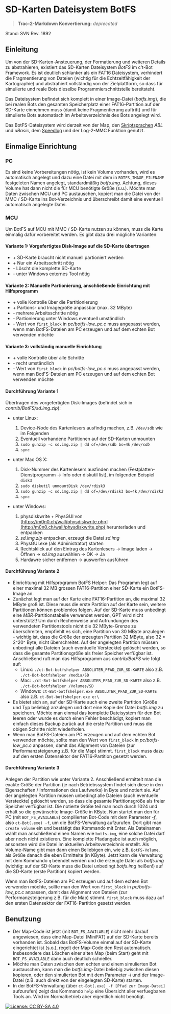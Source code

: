 # SD-Karten Dateisystem BotFS

> **Trac-2-Markdown Konvertierung:** *deprecated*

Stand: SVN Rev. 1892

## Einleitung

Um von der SD-Karten-Ansteuerung, der Formatierung und weiteren Details zu abstrahieren, existiert das SD-Karten Dateisystem *BotFS* im c't-Bot Framework. Es ist deutlich schlanker als ein FAT16 Dateisystem, verhindert die Fragmentierung von Dateien (wichtig für die Echtzeitfähigkeit der Kartographie) und abstrahiert vollständig von der Zielplattform, so dass für simulierte und reale Bots dieselbe Programmierschnittstelle bereitsteht.

Das Dateisystem befindet sich komplett in einer Image-Datei (*botfs.img*), die bei realen Bots den gesamten Speicherplatz einer FAT16-Partition auf der SD-Karte einnehmen muss (damit keine Fragmentierung auftritt) und für simulierte Bots automatisch im Arbeitsverzeichnis des Bots angelegt wird.

Das BotFS-Dateisystem wird derzeit von der Map, den [Skriptsprachen](../DokuScriptLanguages/DokuScriptLanguages.md) *ABL* und *uBasic*, dem [Speedlog](../ct-Bot-Software-Aktuatoren/ct-Bot-Software-Aktuatoren.md#Die-Logging-Funktion) und der Log-2-MMC Funktion genutzt.

## Einmalige Einrichtung

### PC

Es sind keine Vorbereitungen nötig, ist kein Volume vorhanden, wird es automatisch angelegt und dazu eine Datei mit dem in `BOTFS_IMAGE_FILENAME` festgeleten Namen angelegt, standardmäßig *botfs.img*. Achtung, dieses Volume hat dann nicht die für MCU benötigte Größe (s.u.). Möchte man Daten zwischen MCU und PC austauschen, kopiert man die Datei von der MMC / SD-Karte ins Bot-Verzeichnis und überschreibt damit eine eventuell automatisch angelegte Datei.

### MCU

Um BotFS auf MCU mit MMC / SD-Karte nutzen zu können, muss die Karte einmalig dafür vorbereitet werden. Es gibt dazu drei mögliche Varianten:

#### Variante 1: Vorgefertigtes Disk-Image auf die SD-Karte übertragen

* \+ SD-Karte braucht nicht manuell partioniert werden
* \+ Nur ein Arbeitsschritt nötig
* \- Löscht die komplette SD-Karte
* \- unter Windows externes Tool nötig

#### Variante 2: Manuelle Partionierung, anschließende Einrichtung mit Hilfsprogramm

* \+ volle Kontrolle über die Partitionierung
* \+ Partions- und Imagegröße anpassbar (max. 32 MByte)
* \- mehrere Arbeitsschritte nötig
* \- Partionierung unter Windows eventuell umständlich
* \- Wert von `first_block` in *pc/botfs-low_pc.c* muss angepasst werden, wenn man BotFS-Dateien am PC erzeugen und auf dem echten Bot verwenden möchte

#### Variante 3: vollständig manuelle Einrichtung

* \+ volle Kontrolle über alle Schritte
* \- recht umständlich
* \- Wert von `first_block` in *pc/botfs-low_pc.c* muss angepasst werden, wenn man BotFS-Dateien am PC erzeugen und auf dem echten Bot verwenden möchte

#### Durchführung Variante 1

Übertragen des vorgefertigten Disk-Images (befindet sich in *contrib/BotFS/sd.img.zip*):

* unter Linux:
  1. Device-Node des Kartenlesers ausfindig machen, z.B. `/dev/sdb` wie im Folgenden
  1. Eventuell vorhandene Partitionen auf der SD-Karten unmounten
  1. `sudo gunzip -c sd.img.zip | dd of=/dev/sdb bs=4k`
 *`/dev/sdb`*
  1. `sync`

* unter Mac OS X:
  1. Disk-Nummer des Kartenlesers ausfinden machen (Festplatten-Dienstprogramm -> Info oder diskutil list), im folgenden Beispiel `disk3`
  1. `sudo diskutil unmountDisk /dev/rdisk3`
  1. `sudo gunzip -c sd.img.zip | dd of=/dev/rdisk3 bs=4k`
 *`/dev/rdisk3`*
  1. `sync`

* unter Windows:
  1. physdiskwrite + PhysGUI von [https://m0n0.ch/wall/physdiskwrite.php](http://m0n0.ch/wall/physdiskwrite.php) herunterladen und entpacken
  1. *sd.img.zip* entpacken, erzeugt die Datei *sd.img*
  1. PhysGUI.exe (als Administrator) starten
  1. Rechtsklick auf den Eintrag des Kartenlesers -> Image laden -> Öffnen -> *sd.img* auswählen -> OK -> Ja
  1. Hardawre sicher entfernen -> auswerfen ausführen

#### Durchführung Variante 2

* Einrichtung mit Hilfsprogramm BotFS Helper: Das Programm legt auf einer maximal 32 MB grossen FAT16-Partition einer SD-Karte ein BotFS-Image an.
* Zunächst legt man auf der Karte eine FAT16-Partition an, die maximal 32 MByte groß ist. Diese muss die erste Partition auf der Karte sein, weitere Partitionen können problemlos folgen. Auf der SD-Karte muss unbedingt eine *MBR*-Partitionstabelle verwendet werden, GPT wird nicht unterstützt! Um durch Rechenweise und Aufrundungen des verwendeten Partitionstools nicht die 32 MByte-Grenze zu überschreiten, empfiehlt es sich, eine Partition von 30 MByte anzulegen - wichtig ist, dass die Größe der erzeugten Partition 32 MByte, also 32 * 2^20^ Byte, nicht überschreitet. Auf der angelegten Partition müssen unbedingt alle Dateien (auch eventuelle Versteckte) gelöscht werden, so dass die gesamte Partitionsgröße als freier Speicher verfügbar ist. Anschließend ruft man das Hilfsprogramm aus *contrib/BotFS* wie folgt auf:
  * Linux: `./ct-Bot-botfshelper ABSOLUTER_PFAD_ZUR_SD-KARTE` also z.B. `./ct-Bot-botfshelper /media/SD`
  * Mac: `./ct-Bot-botfshelper ABSOLUTER_PFAD_ZUR_SD-KARTE` also z.B. `./ct-Bot-botfshelper /Volumes/SD`
  * Windows: `ct-Bot-botfshelper.exe ABSOLUTER_PFAD_ZUR_SD-KARTE` also z.B. `ct-Bot-botfshelper.exe e:\`
* Es bietet sich an, auf der SD-Karte auch eine zweite Partition (Größe und Typ beliebig) anzulegen und dort eine Kopie der Datei *botfs.img* zu speichern. Möchte man einmal das komplette Dateisystem für den Bot leeren oder wurde es durch einen Fehler beschädigt, kopiert man einfach dieses Backup zurück auf die erste Partition und muss die obigen Schritte nicht wiederholen.
* Wenn man BotFS-Dateien am PC erzeugen und auf dem echten Bot verwenden möchte, sollte man den Wert von `first_block` in *pc/botfs-low_pc.c* anpassen, damit das Alignment von Dateien (zur Performanzsteigerung z.B. für die Map) stimmt. `first_block` muss dazu auf den ersten Datensektor der FAT16-Partition gesetzt werden.

#### Durchführung Variante 3

Anlegen der Partition wie unter Variante 2. Anschließend ermittelt man die exakte Größe der Partition (je nach Betriebssystem findet sich diese in den Eigenschaften / Informationen des Laufwerks) in Byte und notiert sie. Auf der angelegten Partition müssen unbedingt alle Dateien (auch eventuelle Versteckte) gelöscht werden, so dass die gesamte Partitionsgröße als freier Speicher verfügbar ist. Die notierte Größe teil man noch durch 1024 und erhält so die gewünschte Image-Größe in KByte. Nun startet man den für PC (mit `BOT_FS_AVAILABLE`) compilierten Bot-Code mit dem Parameter *-f*, also `ct-Bot(.exe) -f`, um die BotFS-Verwaltung aufzurufen. Dort gibt man `create volume` ein und bestätigt das Kommando mit Enter. Als Dateinamen wählt man anschließend einen Namen wie `botfs.img`, eine solche Datei darf aber noch nicht existieren.  Eine komplette Pfadangabe ist auch möglich, ansonsten wird die Datei im aktuellen Arbeitsverzeichnis erstellt. Als Volume-Name gibt man dann einen Beliebigen ein, wie z.B. `BotFS-Volume`, als Größe danach die eben Ermittelte (in KByte). Jetzt kann die Verwaltung mit dem Kommando `q` beendet werden und die erzeugte Datei als *botfs.img* (wichtig: auf der SD-Karte muss die Datei unbedingt *botfs.img* heißen!) auf die SD-Karte (erste Partition) kopiert werden.

Wenn man BotFS-Dateien am PC erzeugen und auf dem echten Bot verwenden möchte, sollte man den Wert von `first_block` in *pc/botfs-low_pc.c* anpassen, damit das Alignment von Dateien (zur Performanzsteigerung z.B. für die Map) stimmt. `first_block` muss dazu auf den ersten Datensektor der FAT16-Partition gesetzt werden.

## Benutzung

* Der Map-Code ist jetzt (mit `BOT_FS_AVAILABLE`) nicht mehr darauf angewiesen, dass eine Map-Datei (MiniFAT) auf der SD-Karte bereits vorhanden ist. Sobald das BotFS-Volume einmal auf der SD-Karte eingerichtet ist (s.o.), regelt der Map-Code den Rest automatisch. Insbesondere das Löschen einer alten Map (beim Start) geht mit `BOT_FS_AVAILABLE` dann auch deutlich schneller.
* Möchte man Daten zwischen dem echten und einem simulierten Bot austauschen, kann man die *botfs.img*-Datei beliebig zwischen diesen kopieren, oder den simulierten Bot mit dem Parameter *-i* und der Image-Datei (z.B. auch direkt von der eingelegten SD-Karte) starten.
* In der BotFS-Verwaltung (über `ct-Bot(.exe) -f [Pfad zur Image-Datei]` aufzurufen) zeigt das Kommando `help` eine Übersicht aller verfuegbaren Tools an. Wird im Normalbetrieb aber eigentlich nicht benötigt.

[![License: CC BY-SA 4.0](../license.svg)](https://creativecommons.org/licenses/by-sa/4.0/)
